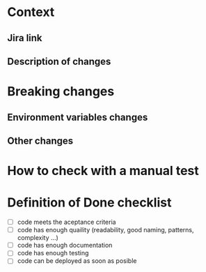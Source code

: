 # Context

## Jira link

## Description of changes


# Breaking changes

## Environment variables changes


## Other changes

# How to check with a manual test

# Definition of Done checklist
- [ ] code meets the aceptance criteria
- [ ] code has enough quaility (readability, good naming, patterns, complexity ...)
- [ ] code has enough documentation
- [ ] code has enough testing
- [ ] code can be deployed as soon as posible
